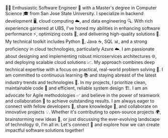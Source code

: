 👨‍💻 Enthusiastic Software Engineer 🚀 with a Master's degree in Computer Science 🎓 from San Jose State University. I specialize in backend development 🖥️, cloud computing ☁️, and data engineering 🔍. With rich experience garnered at UBS, I've honed my abilities in enhancing software performance ⚡, optimizing costs 💸, and delivering high-quality solutions 💼. My technical toolkit includes Python 🐍, Java ☕, SQL 📊, and a strong proficiency in cloud technologies, particularly Azure ☁️.
I am passionate about designing and implementing robust microservices architectures 🌐, and deploying scalable cloud solutions 📈. My approach combines deep technical expertise with a focus on practical, real-world problem solving 🧠. I am committed to continuous learning 📚 and staying abreast of the latest industry trends and technologies 🌟.
In my projects, I prioritize clean, maintainable code 📝 and efficient, reliable system design 🏗️. I am an advocate for Agile methodologies ✅ and believe in the power of teamwork and collaboration 🤝 to achieve outstanding results.
I am always eager to connect with fellow developers 👥, share knowledge 📘, and collaborate on innovative projects 💡. Whether it's contributing to open-source projects 🌍, brainstorming new ideas 💭, or just discussing the ever-evolving landscape of technology 🌐, I'm all in. Let's connect 🤝 and explore how we can create impactful software solutions together!

